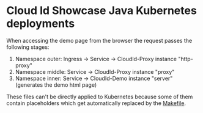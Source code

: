 # Cloud Id Showcase Java Kubernetes deployments


When accessing the demo page from the browser the request passes the following stages:

1. Namespace outer: Ingress -> Service -> CloudId-Proxy instance "http-proxy"
2. Namespace middle: Service -> CloudId-Proxy instance "proxy"
3. Namespace inner:  Service -> CloudId-Demo instance "server" (generates the demo html page)

These files can't be directly applied to Kubernetes because some of them contain placeholders which get automatically 
replaced by the [Makefile](../Makefile).

